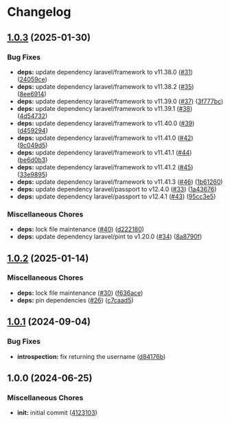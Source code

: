 # Changelog

## [1.0.3](https://github.com/xcoorp/laravel-passport-introspection/compare/v1.0.2...v1.0.3) (2025-01-30)


### Bug Fixes

* **deps:** update dependency laravel/framework to v11.38.0 ([#31](https://github.com/xcoorp/laravel-passport-introspection/issues/31)) ([24059ce](https://github.com/xcoorp/laravel-passport-introspection/commit/24059ce6d6841f18c470ea4a551330bb8b4f1f2d))
* **deps:** update dependency laravel/framework to v11.38.2 ([#35](https://github.com/xcoorp/laravel-passport-introspection/issues/35)) ([8ee6914](https://github.com/xcoorp/laravel-passport-introspection/commit/8ee6914d73ea8fc47ec446bceec0974461d16f5f))
* **deps:** update dependency laravel/framework to v11.39.0 ([#37](https://github.com/xcoorp/laravel-passport-introspection/issues/37)) ([3f777bc](https://github.com/xcoorp/laravel-passport-introspection/commit/3f777bc2cee20ef2d2c45d6552183df83d3e5ff9))
* **deps:** update dependency laravel/framework to v11.39.1 ([#38](https://github.com/xcoorp/laravel-passport-introspection/issues/38)) ([4d54732](https://github.com/xcoorp/laravel-passport-introspection/commit/4d54732b7b319439938f6b5df74c54d524548393))
* **deps:** update dependency laravel/framework to v11.40.0 ([#39](https://github.com/xcoorp/laravel-passport-introspection/issues/39)) ([d459294](https://github.com/xcoorp/laravel-passport-introspection/commit/d4592947e9670622339873e2b9fda090a4c9a9a6))
* **deps:** update dependency laravel/framework to v11.41.0 ([#42](https://github.com/xcoorp/laravel-passport-introspection/issues/42)) ([9c049d5](https://github.com/xcoorp/laravel-passport-introspection/commit/9c049d5fef3732bb3c2110d217c1fcbd040f59d3))
* **deps:** update dependency laravel/framework to v11.41.1 ([#44](https://github.com/xcoorp/laravel-passport-introspection/issues/44)) ([be6d0b3](https://github.com/xcoorp/laravel-passport-introspection/commit/be6d0b374b75e4ab467f86da6728c33c731d56cf))
* **deps:** update dependency laravel/framework to v11.41.2 ([#45](https://github.com/xcoorp/laravel-passport-introspection/issues/45)) ([33e9895](https://github.com/xcoorp/laravel-passport-introspection/commit/33e9895d5349edd0ff9d9c4aa0afbe5cf533293c))
* **deps:** update dependency laravel/framework to v11.41.3 ([#46](https://github.com/xcoorp/laravel-passport-introspection/issues/46)) ([1b61260](https://github.com/xcoorp/laravel-passport-introspection/commit/1b612608202b8b7ce564eadf64a56d58e47087ba))
* **deps:** update dependency laravel/passport to v12.4.0 ([#33](https://github.com/xcoorp/laravel-passport-introspection/issues/33)) ([1a43676](https://github.com/xcoorp/laravel-passport-introspection/commit/1a436761bfaae2a28f807ee79d759be0719d9007))
* **deps:** update dependency laravel/passport to v12.4.1 ([#43](https://github.com/xcoorp/laravel-passport-introspection/issues/43)) ([95cc3e5](https://github.com/xcoorp/laravel-passport-introspection/commit/95cc3e5589747e186a69a2e953ed543e660961a3))


### Miscellaneous Chores

* **deps:** lock file maintenance ([#40](https://github.com/xcoorp/laravel-passport-introspection/issues/40)) ([d222180](https://github.com/xcoorp/laravel-passport-introspection/commit/d222180d6210f126fab9e0e0238adf39e0014ebb))
* **deps:** update dependency laravel/pint to v1.20.0 ([#34](https://github.com/xcoorp/laravel-passport-introspection/issues/34)) ([8a8790f](https://github.com/xcoorp/laravel-passport-introspection/commit/8a8790fb7c7658bc74f391fe5d16423b7c8b4d8d))

## [1.0.2](https://github.com/xcoorp/laravel-passport-introspection/compare/v1.0.1...v1.0.2) (2025-01-14)


### Miscellaneous Chores

* **deps:** lock file maintenance ([#30](https://github.com/xcoorp/laravel-passport-introspection/issues/30)) ([f636ace](https://github.com/xcoorp/laravel-passport-introspection/commit/f636acee273a7e0547e2cb8884653f733424766b))
* **deps:** pin dependencies ([#26](https://github.com/xcoorp/laravel-passport-introspection/issues/26)) ([c7caad5](https://github.com/xcoorp/laravel-passport-introspection/commit/c7caad57ebe441bc3a6a547349aa816425874308))

## [1.0.1](https://github.com/xcoorp/laravel-passport-introspection/compare/v1.0.0...v1.0.1) (2024-09-04)


### Bug Fixes

* **introspection:** fix returning the username ([d84176b](https://github.com/xcoorp/laravel-passport-introspection/commit/d84176bd0fbbc26ce2bdf14a05932ec4ddd0ee93))

## 1.0.0 (2024-06-25)


### Miscellaneous Chores

* **init:** initial commit ([4123103](https://github.com/xcoorp/laravel-passport-introspection/commit/4123103f0e1d3f4cffb2a9eea7058941832c7b7b))
